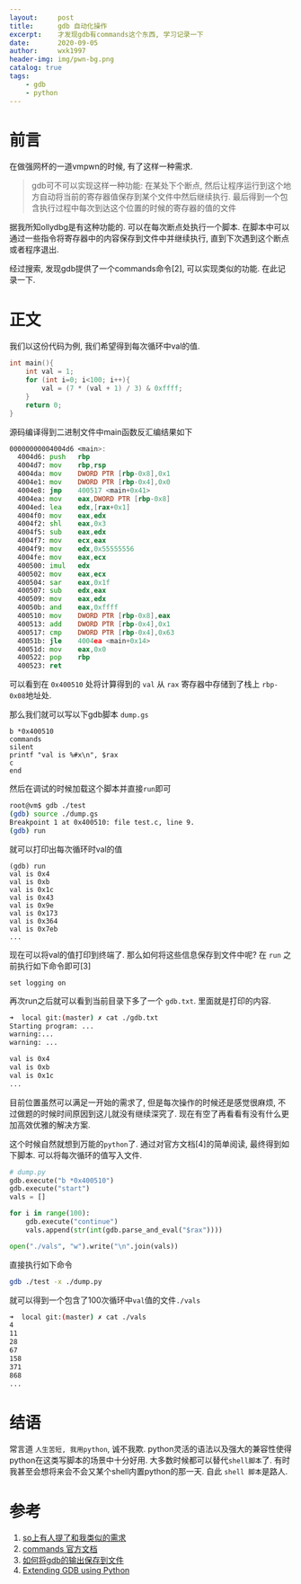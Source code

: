 ```yaml
---
layout:     post
title:      gdb 自动化操作
excerpt:    才发现gdb有commands这个东西, 学习记录一下
date:       2020-09-05
author:     wxk1997
header-img: img/pwn-bg.png
catalog: true
tags:
    - gdb
    - python
---
```


# 前言

在做强网杯的一道vmpwn的时候, 有了这样一种需求.

> gdb可不可以实现这样一种功能: 在某处下个断点,  然后让程序运行到这个地方自动将当前的寄存器值保存到某个文件中然后继续执行. 最后得到一个包含执行过程中每次到达这个位置的时候的寄存器的值的文件

据我所知ollydbg是有这种功能的. 可以在每次断点处执行一个脚本. 在脚本中可以通过一些指令将寄存器中的内容保存到文件中并继续执行, 直到下次遇到这个断点或者程序退出.

经过搜索, 发现gdb提供了一个commands命令[2], 可以实现类似的功能. 在此记录一下.

# 正文

我们以这份代码为例, 我们希望得到每次循环中val的值.

```c
int main(){
    int val = 1;
    for (int i=0; i<100; i++){
        val = (7 * (val + 1) / 3) & 0xffff;
    }
    return 0;
}
```

源码编译得到二进制文件中main函数反汇编结果如下

```asm
00000000004004d6 <main>:
  4004d6: push   rbp
  4004d7: mov    rbp,rsp
  4004da: mov    DWORD PTR [rbp-0x8],0x1
  4004e1: mov    DWORD PTR [rbp-0x4],0x0
  4004e8: jmp    400517 <main+0x41>
  4004ea: mov    eax,DWORD PTR [rbp-0x8]
  4004ed: lea    edx,[rax+0x1]
  4004f0: mov    eax,edx
  4004f2: shl    eax,0x3
  4004f5: sub    eax,edx
  4004f7: mov    ecx,eax
  4004f9: mov    edx,0x55555556
  4004fe: mov    eax,ecx
  400500: imul   edx
  400502: mov    eax,ecx
  400504: sar    eax,0x1f
  400507: sub    edx,eax
  400509: mov    eax,edx
  40050b: and    eax,0xffff
  400510: mov    DWORD PTR [rbp-0x8],eax
  400513: add    DWORD PTR [rbp-0x4],0x1
  400517: cmp    DWORD PTR [rbp-0x4],0x63
  40051b: jle    4004ea <main+0x14>
  40051d: mov    eax,0x0
  400522: pop    rbp
  400523: ret
```

可以看到在 `0x400510` 处将计算得到的 `val` 从 `rax` 寄存器中存储到了栈上 `rbp-0x08`地址处.

那么我们就可以写以下gdb脚本 `dump.gs`

```gdb_script
b *0x400510
commands
silent
printf "val is %#x\n", $rax
c
end
```

然后在调试的时候加载这个脚本并直接`run`即可

```bash
root@vm$ gdb ./test
(gdb) source ./dump.gs
Breakpoint 1 at 0x400510: file test.c, line 9.
(gdb) run
```

就可以打印出每次循环时val的值

```
(gdb) run
val is 0x4
val is 0xb
val is 0x1c
val is 0x43
val is 0x9e
val is 0x173
val is 0x364
val is 0x7eb
...
```

现在可以将val的值打印到终端了. 那么如何将这些信息保存到文件中呢? 在 `run` 之前执行如下命令即可[3]

```
set logging on
```

再次run之后就可以看到当前目录下多了一个 `gdb.txt`. 里面就是打印的内容.

```bash
➜  local git:(master) ✗ cat ./gdb.txt
Starting program: ...
warning:...
warning: ...

val is 0x4
val is 0xb
val is 0x1c
...
```

目前位置虽然可以满足一开始的需求了, 但是每次操作的时候还是感觉很麻烦, 不过做题的时候时间原因到这儿就没有继续深究了. 现在有空了再看看有没有什么更加高效优雅的解决方案.

这个时候自然就想到万能的`python`了. 通过对官方文档[4]的简单阅读, 最终得到如下脚本. 可以将每次循环的值写入文件.

```python
# dump.py
gdb.execute("b *0x400510")
gdb.execute("start")
vals = []

for i in range(100):
    gdb.execute("continue")
    vals.append(str(int(gdb.parse_and_eval("$rax"))))

open("./vals", "w").write("\n".join(vals))
````

直接执行如下命令

```bash
gdb ./test -x ./dump.py
```

就可以得到一个包含了100次循环中`val`值的文件`./vals`

```bash
➜  local git:(master) ✗ cat ./vals
4
11
28
67
158
371
868
...
```


# 结语

常言道 `人生苦短, 我用python`, 诚不我欺. python灵活的语法以及强大的兼容性使得python在这类写脚本的场景中十分好用. 大多数时候都可以替代`shell脚本`了. 有时我甚至会想将来会不会又某个shell内置python的那一天. 自此 `shell 脚本`是路人.


# 参考

1. [so上有人提了和我类似的需求](https://stackoverflow.com/questions/13935443/gdb-scripting-execute-commands-at-selected-breakpoint)
2. [commands 官方文档](https://sourceware.org/gdb/onlinedocs/gdb/Break-Commands.html)
3. [如何将gdb的输出保存到文件](https://stackoverflow.com/questions/5941158/gdb-print-to-file-instead-of-stdout)
4. [Extending GDB using Python](https://sourceware.org/gdb/current/onlinedocs/gdb/Python.html#Python)